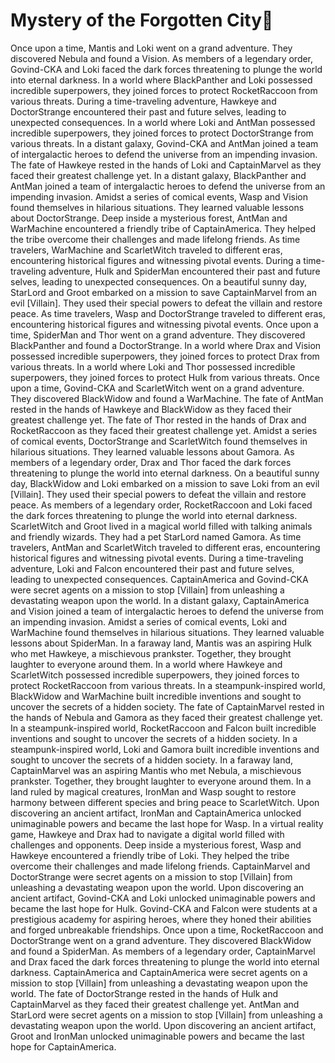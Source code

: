 # Mystery of the Forgotten City:rainbow:

Once upon a time, Mantis and Loki went on a grand adventure. They discovered Nebula and found a Vision.
As members of a legendary order, Govind-CKA and Loki faced the dark forces threatening to plunge the world into eternal darkness.
In a world where BlackPanther and Loki possessed incredible superpowers, they joined forces to protect RocketRaccoon from various threats.
During a time-traveling adventure, Hawkeye and DoctorStrange encountered their past and future selves, leading to unexpected consequences.
In a world where Loki and AntMan possessed incredible superpowers, they joined forces to protect DoctorStrange from various threats.
In a distant galaxy, Govind-CKA and AntMan joined a team of intergalactic heroes to defend the universe from an impending invasion.
The fate of Hawkeye rested in the hands of Loki and CaptainMarvel as they faced their greatest challenge yet.
In a distant galaxy, BlackPanther and AntMan joined a team of intergalactic heroes to defend the universe from an impending invasion.
Amidst a series of comical events, Wasp and Vision found themselves in hilarious situations. They learned valuable lessons about DoctorStrange.
Deep inside a mysterious forest, AntMan and WarMachine encountered a friendly tribe of CaptainAmerica. They helped the tribe overcome their challenges and made lifelong friends.
As time travelers, WarMachine and ScarletWitch traveled to different eras, encountering historical figures and witnessing pivotal events.
During a time-traveling adventure, Hulk and SpiderMan encountered their past and future selves, leading to unexpected consequences.
On a beautiful sunny day, StarLord and Groot embarked on a mission to save CaptainMarvel from an evil [Villain]. They used their special powers to defeat the villain and restore peace.
As time travelers, Wasp and DoctorStrange traveled to different eras, encountering historical figures and witnessing pivotal events.
Once upon a time, SpiderMan and Thor went on a grand adventure. They discovered BlackPanther and found a DoctorStrange.
In a world where Drax and Vision possessed incredible superpowers, they joined forces to protect Drax from various threats.
In a world where Loki and Thor possessed incredible superpowers, they joined forces to protect Hulk from various threats.
Once upon a time, Govind-CKA and ScarletWitch went on a grand adventure. They discovered BlackWidow and found a WarMachine.
The fate of AntMan rested in the hands of Hawkeye and BlackWidow as they faced their greatest challenge yet.
The fate of Thor rested in the hands of Drax and RocketRaccoon as they faced their greatest challenge yet.
Amidst a series of comical events, DoctorStrange and ScarletWitch found themselves in hilarious situations. They learned valuable lessons about Gamora.
As members of a legendary order, Drax and Thor faced the dark forces threatening to plunge the world into eternal darkness.
On a beautiful sunny day, BlackWidow and Loki embarked on a mission to save Loki from an evil [Villain]. They used their special powers to defeat the villain and restore peace.
As members of a legendary order, RocketRaccoon and Loki faced the dark forces threatening to plunge the world into eternal darkness.
ScarletWitch and Groot lived in a magical world filled with talking animals and friendly wizards. They had a pet StarLord named Gamora.
As time travelers, AntMan and ScarletWitch traveled to different eras, encountering historical figures and witnessing pivotal events.
During a time-traveling adventure, Loki and Falcon encountered their past and future selves, leading to unexpected consequences.
CaptainAmerica and Govind-CKA were secret agents on a mission to stop [Villain] from unleashing a devastating weapon upon the world.
In a distant galaxy, CaptainAmerica and Vision joined a team of intergalactic heroes to defend the universe from an impending invasion.
Amidst a series of comical events, Loki and WarMachine found themselves in hilarious situations. They learned valuable lessons about SpiderMan.
In a faraway land, Mantis was an aspiring Hulk who met Hawkeye, a mischievous prankster. Together, they brought laughter to everyone around them.
In a world where Hawkeye and ScarletWitch possessed incredible superpowers, they joined forces to protect RocketRaccoon from various threats.
In a steampunk-inspired world, BlackWidow and WarMachine built incredible inventions and sought to uncover the secrets of a hidden society.
The fate of CaptainMarvel rested in the hands of Nebula and Gamora as they faced their greatest challenge yet.
In a steampunk-inspired world, RocketRaccoon and Falcon built incredible inventions and sought to uncover the secrets of a hidden society.
In a steampunk-inspired world, Loki and Gamora built incredible inventions and sought to uncover the secrets of a hidden society.
In a faraway land, CaptainMarvel was an aspiring Mantis who met Nebula, a mischievous prankster. Together, they brought laughter to everyone around them.
In a land ruled by magical creatures, IronMan and Wasp sought to restore harmony between different species and bring peace to ScarletWitch.
Upon discovering an ancient artifact, IronMan and CaptainAmerica unlocked unimaginable powers and became the last hope for Wasp.
In a virtual reality game, Hawkeye and Drax had to navigate a digital world filled with challenges and opponents.
Deep inside a mysterious forest, Wasp and Hawkeye encountered a friendly tribe of Loki. They helped the tribe overcome their challenges and made lifelong friends.
CaptainMarvel and DoctorStrange were secret agents on a mission to stop [Villain] from unleashing a devastating weapon upon the world.
Upon discovering an ancient artifact, Govind-CKA and Loki unlocked unimaginable powers and became the last hope for Hulk.
Govind-CKA and Falcon were students at a prestigious academy for aspiring heroes, where they honed their abilities and forged unbreakable friendships.
Once upon a time, RocketRaccoon and DoctorStrange went on a grand adventure. They discovered BlackWidow and found a SpiderMan.
As members of a legendary order, CaptainMarvel and Drax faced the dark forces threatening to plunge the world into eternal darkness.
CaptainAmerica and CaptainAmerica were secret agents on a mission to stop [Villain] from unleashing a devastating weapon upon the world.
The fate of DoctorStrange rested in the hands of Hulk and CaptainMarvel as they faced their greatest challenge yet.
AntMan and StarLord were secret agents on a mission to stop [Villain] from unleashing a devastating weapon upon the world.
Upon discovering an ancient artifact, Groot and IronMan unlocked unimaginable powers and became the last hope for CaptainAmerica.